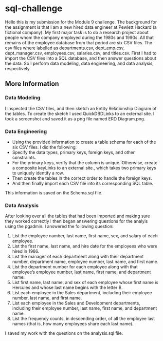 # sql-challenge
Hello this is my submission for the Module 9 challenge. 
The background for the assignment is that I am a new hired data engineer at Pewlett Hackard (a fictional company). My first major task is to do a research project about people whom the company employed during the 1980s and 1990s. All that remains of the employee database from that period are six CSV files.
The csv files where labelled as departments.csv, dept_emp.csv, dept_manager.csv, employees.csv, salaries.csv, and titles.csv.
First I had to import the CSV files into a SQL database, and then answer questions about the data.
So I perform data modeling, data engineering, and data analysis, respectively. 

## More Information
### Data Modeling

I inspected the CSV files, and then sketch an Entity Relationship Diagram of the tables. To create the sketch I used QuickDBDLinks to an external site. I took a screenshot and saved it as a png file named ERD Diagram.png.

### Data Engineering

+ Using the provided information to create a table schema for each of the six CSV files. I did the following:
+ Specify the data types, primary keys, foreign keys, and other constraints.
+ For the primary keys, verify that the column is unique. Otherwise, create a composite keyLinks to an external site., which takes two primary keys to uniquely identify a row.
+ Then create the tables in the correct order to handle the foreign keys.
+ And then finally import each CSV file into its corresponding SQL table.

This information is saved on the Schema.sql file.

### Data Analysis

After looking over all the tables that had been imported and making sure they worked correctly I then began answering questions for the analyis using the pgadmin. I answered the following question:

1. List the employee number, last name, first name, sex, and salary of each employee.
2. List the first name, last name, and hire date for the employees who were hired in 1986.
3. List the manager of each department along with their department number, department name, employee number, last name, and first name.
4. List the department number for each employee along with that employee’s employee number, last name, first name, and department name.
5. List first name, last name, and sex of each employee whose first name is Hercules and whose last name begins with the letter B.
6. List each employee in the Sales department, including their employee number, last name, and first name.
7. List each employee in the Sales and Development departments, including their employee number, last name, first name, and department name.
8. List the frequency counts, in descending order, of all the employee last names (that is, how many employees share each last name).

I saved my work with the questions on the analysis.sql file.
